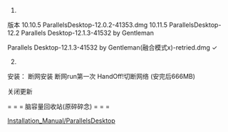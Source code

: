 
1.
版本
10.10.5
ParallelsDesktop-12.0.2-41353.dmg
10.11.5
ParallelsDesktop-12.2
Parallels Desktop-12.1.3-41532 by Gentleman

Parallels Desktop-12.1.3-41532 by Gentleman(融合模式x)-retried.dmg ✓

2.
安装：
断网安装
断网run第一次
HandOff!切断网络
(安完后666MB)

关闭更新

= = = 脑容量回收站(原碎碎念) = = =

[Installation_Manual/ParallelsDesktop](https://github.com/7900ms/00nottheater_deserted/tree/master/Installation_Manual/ParallelsDesktop)
